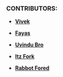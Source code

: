 ### CONTRIBUTORS:

- **[Vivek](https://github.com/Vivek-TP)**

- **[Fayas](https://github.com/FayasNoushad)**

- **[Uvindu Bro](https://github.com/uvindubro)**

- **[Itz Fork](https://github.com/itz-Fork)**

- **[Rabbot Fored](https://github.com/RabbitFored)**
